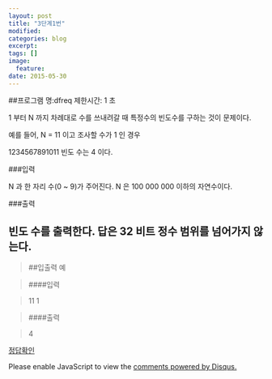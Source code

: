 ```yaml
---
layout: post
title: "3단계1번"
modified:
categories: blog
excerpt:
tags: []
image:
  feature:
date: 2015-05-30
---
```

##프로그램 명:dfreq
제한시간: 1 초

1 부터 N 까지 차례대로 수를 쓰내려갈 때 특정수의 빈도수를 구하는 것이 문제이다. 

예를 들어, N = 11 이고 조사할 수가 1 인 경우 

1234567891011 
빈도 수는 4 이다. 

###입력


N 과 한 자리 수(0 ~ 9)가 주어진다. N 은 100 000 000 이하의 자연수이다. 


###출력

빈도 수를 출력한다. 답은 32 비트 정수 범위를 넘어가지 않는다. 
-------
> ##입출력 예

>####입력

>11 1

>####출력

>4

[정답확인]

[정답확인]:http://183.106.113.109/judgeonline/showmessage.php?pname=dfreq

<div id="disqus_thread"></div>
<script type="text/javascript">
    /* * * CONFIGURATION VARIABLES * * */
    var disqus_shortname = 'junyoung0225';
    
    /* * * DON'T EDIT BELOW THIS LINE * * */
    (function() {
        var dsq = document.createElement('script'); dsq.type = 'text/javascript'; dsq.async = true;
        dsq.src = '//' + disqus_shortname + '.disqus.com/embed.js';
        (document.getElementsByTagName('head')[0] || document.getElementsByTagName('body')[0]).appendChild(dsq);
    })();
</script>
<noscript>Please enable JavaScript to view the <a href="https://disqus.com/?ref_noscript" rel="nofollow">comments powered by Disqus.</a></noscript>
